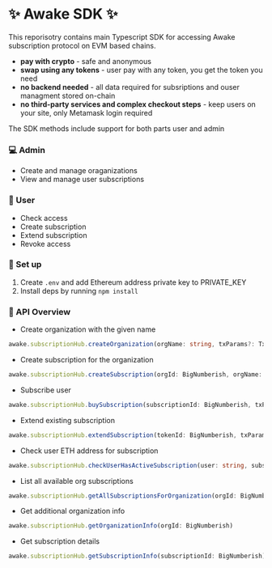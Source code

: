 # ✨ Awake SDK ✨

This reporisotry contains main Typescript SDK for accessing Awake subscription protocol on EVM based chains. 

- **pay with crypto** - safe and anonymous
- **swap using any tokens** - user pay with any token, you get the token you need
- **no backend needed** - all data required for subsriptions and ouser managment stored on-chain
- **no third-party services and complex checkout steps** - keep users on your site, only Metamask login required

The SDK methods include support for both parts user and admin

### 💻 Admin
- Create and manage oraganizations
- View and manage user subscriptions

### 🌻 User
- Check access
- Create subscription
- Extend subscription
- Revoke access

### 🛫 Set up

1. Create `.env` and add Ethereum address private key to PRIVATE_KEY
3. Install deps by running `npm install`
 
### 🔧 API Overview
- Create organization with the given name
```ts
awake.subscriptionHub.createOrganization(orgName: string, txParams?: TxBase)
```
- Create subscription for the organization
```ts
awake.subscriptionHub.createSubscription(orgId: BigNumberish, orgName: string, token: string, amount: BigNumberish, period: BigNumberish, txParams?: TxBase)
```
- Subscribe user
```ts
awake.subscriptionHub.buySubscription(subscriptionId: BigNumberish, txParams?: TxBase)
```
- Extend existing subscription
```ts
awake.subscriptionHub.extendSubscription(tokenId: BigNumberish, txParams?: TxBase)
```
- Check user ETH address for subscription
```ts
awake.subscriptionHub.checkUserHasActiveSubscription(user: string, subscriptionId: BigNumberish)
```
- List all available org subscriptions
```ts
awake.subscriptionHub.getAllSubscriptionsForOrganization(orgId: BigNumberish)
```
- Get additional organization info 
```ts
awake.subscriptionHub.getOrganizationInfo(orgId: BigNumberish)
```
- Get subscription details
```ts
awake.subscriptionHub.getSubscriptionInfo(subscriptionId: BigNumberish)
```

